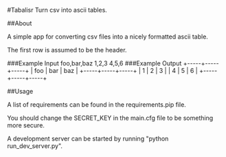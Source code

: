 #Tabalisr
Turn csv into ascii tables.

##About

A simple app for converting csv files into a nicely formatted
ascii table.

The first row is assumed to be the header.

###Example Input
    foo,bar,baz
    1,2,3
    4,5,6
###Example Output
    +-----+-----+-----+
    | foo | bar | baz |
    +-----+-----+-----+
    | 1   | 2   | 3   |
    | 4   | 5   | 6   |
    +-----+-----+-----+

##Usage

A list of requirements can be found in the requirements.pip file.

You should change the SECRET_KEY in the main.cfg file to be something more secure.

A development server can be started by running "python run_dev_server.py".


